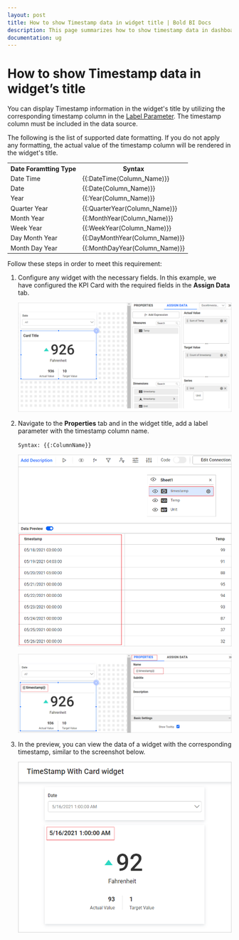 ```yaml
---
layout: post
title: How to show Timestamp data in widget title | Bold BI Docs
description: This page summarizes how to show timestamp data in dashboard widget's title using label parameter support of Bold BI application with available format types.
documentation: ug
---
```


# How to show Timestamp data in widget’s title

You can display Timestamp information in the widget's title by utilizing the corresponding timestamp column in the [Label Parameter](/visualizing-data/working-with-widgets/configuring-label-parameters/). The timestamp column must be included in the data source.

The following is the list of supported date formatting. If you do not apply any formatting, the actual value of the timestamp column will be rendered in the widget's title.

<table>
   <tr>
   <th>Date Foramtting Type</th>
   <th>Syntax</th>
   </tr>
   <td>Date Time</td>
   <td>{{:DateTime(Column_Name)}}</td>
   <tr>
   <td>Date</td>
   <td>{{:Date(Column_Name)}}</td>
   </tr>
   <td>Year</td>
   <td>{{:Year(Column_Name)}}</td>
   </tr>
   <tr>
   <td>Quarter Year</td>
   <td>{{:QuarterYear(Column_Name)}}</td>
   </tr>
   <tr>
   <td>Month Year</td>
   <td>{{:MonthYear(Column_Name)}}</td>
   </tr>
   <tr>
   <td>Week Year</td>
   <td>{{:WeekYear(Column_Name)}}</td>
   </tr>
   <tr>
   <td>Day Month Year</td>
   <td>{{:DayMonthYear(Column_Name)}}</td>
   </tr>
    <td>Month Day Year</td>
   <td>{{:MonthDayYear(Column_Name)}}</td>
   </tr>
   </table>

Follow these steps in order to meet this requirement:

1. Configure any widget with the necessary fields. In this example, we have configured the KPI Card with the required fields in the **Assign Data** tab.

    ![Configure KPI Card widget](/static/assets/faq/images/configure-kpi-card-widget.png#max-width=60%)

2. Navigate to the **Properties** tab and in the widget title, add a label parameter with the timestamp column name.

    `Syntax: {{:ColumnName}}`

    ![Timestamp Column in Datasource](/static/assets/faq/images/timestamp-column-in-datasource.png#max-width=60%)

    ![Add Timestamp in Label Parameter](/static/assets/faq/images/add-timestamp-label-parameter.png#max-width=60%)

3. In the preview, you can view the data of a widget with the corresponding timestamp, similar to the screenshot below.

    ![KPI Card with Timestamp](/static/assets/faq/images/kpi-card-with-timestamp.png#max-width=50%)
